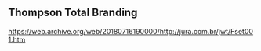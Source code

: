 ## Thompson Total Branding

https://web.archive.org/web/20180716190000/http://jura.com.br/jwt/Fset001.htm
